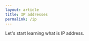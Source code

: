 ```yaml
---
layout: article
title: IP addresses
permalink: /ip
---
```


Let's start learning what is IP address.
